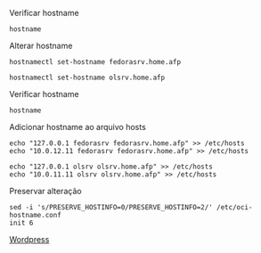 Verificar hostname
```shell
hostname
```

Alterar hostname
```shell
hostnamectl set-hostname fedorasrv.home.afp

hostnamectl set-hostname olsrv.home.afp
```

Verificar hostname
```shell
hostname
```

Adicionar hostname ao arquivo hosts
```shell
echo "127.0.0.1 fedorasrv fedorasrv.home.afp" >> /etc/hosts
echo "10.0.12.11 fedorasrv fedorasrv.home.afp" >> /etc/hosts

echo "127.0.0.1 olsrv olsrv.home.afp" >> /etc/hosts
echo "10.0.11.11 olsrv olsrv.home.afp" >> /etc/hosts
```

Preservar alteração
```shell
sed -i 's/PRESERVE_HOSTINFO=0/PRESERVE_HOSTINFO=2/' /etc/oci-hostname.conf
init 6
```

[Wordpress](https://oraclepress.wordpress.com/2023/03/09/alterando-o-hostname-na-oci/)